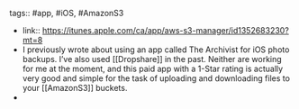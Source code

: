 ---
---

tags:: #app, #iOS, #AmazonS3

- link:: https://itunes.apple.com/ca/app/aws-s3-manager/id1352683230?mt=8
- I previously wrote about using an app called The Archivist for iOS photo backups. I’ve also used [[Dropshare]] in the past. Neither are working for me at the moment, and this paid app with a 1-Star rating is actually very good and simple for the task of uploading and downloading files to your [[AmazonS3]] buckets.
-